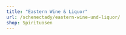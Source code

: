```yaml
---
title: "Eastern Wine & Liquor"
url: /schenectady/eastern-wine-und-liquor/
shop: Spirituosen
---
```

